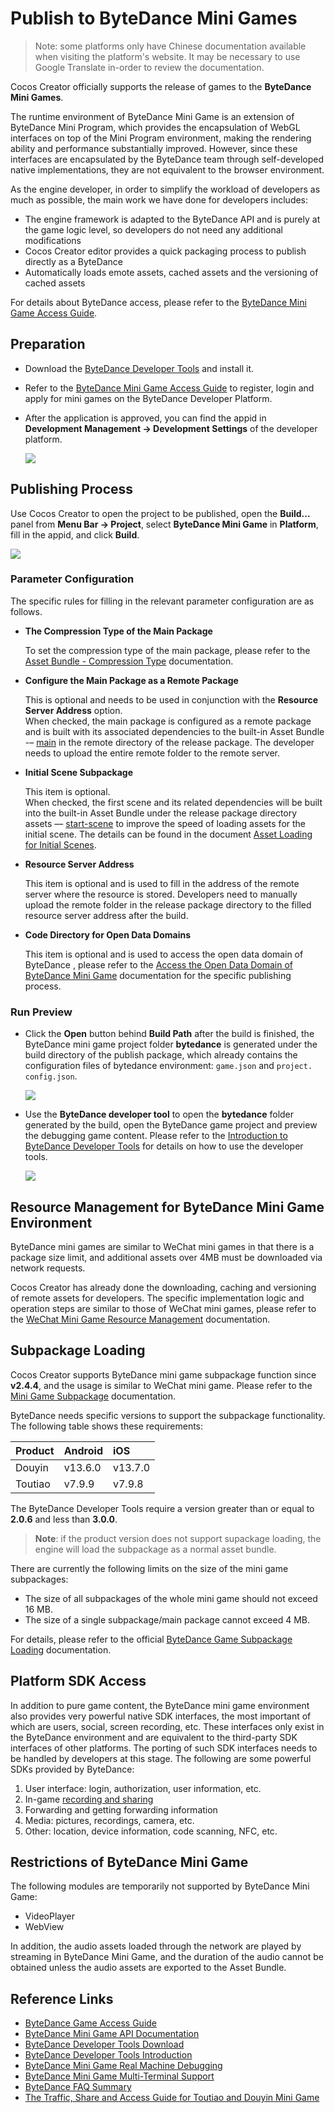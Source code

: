 # Publish to ByteDance Mini Games

> Note: some platforms only have Chinese documentation available when visiting the platform's website. It may be necessary to use Google Translate in-order to review the documentation.

Cocos Creator officially supports the release of games to the **ByteDance Mini Games**.

The runtime environment of ByteDance Mini Game is an extension of ByteDance Mini Program, which provides the encapsulation of WebGL interfaces on top of the Mini Program environment, making the rendering ability and performance substantially improved. However, since these interfaces are encapsulated by the ByteDance team through self-developed native implementations, they are not equivalent to the browser environment.

As the engine developer, in order to simplify the workload of developers as much as possible, the main work we have done for developers includes:

- The engine framework is adapted to the ByteDance API and is purely at the game logic level, so developers do not need any additional modifications
- Cocos Creator editor provides a quick packaging process to publish directly as a ByteDance 
- Automatically loads emote assets, cached assets and the versioning of cached assets

For details about ByteDance access, please refer to the [ByteDance Mini Game Access Guide](https://microapp.bytedance.com/docs/zh-CN/mini-game/introduction/plugin-reference/sign/).

## Preparation

- Download the [ByteDance Developer Tools](https://microapp.bytedance.com/docs/zh-CN/mini-game/develop/developer-instrument/developer-instrument-update-and-download) and install it.

- Refer to the [ByteDance Mini Game Access Guide](https://microapp.bytedance.com/docs/zh-CN/mini-game/introduction/plugin-reference/sign/) to register, login and apply for mini games on the ByteDance Developer Platform.

- After the application is approved, you can find the appid in **Development Management -> Development Settings** of the developer platform.

  ![](./publish-bytedancegame/appid.png)

## Publishing Process

Use Cocos Creator to open the project to be published, open the **Build...** panel from **Menu Bar -> Project**, select **ByteDance Mini Game** in **Platform**, fill in the appid, and click **Build**.

![](./publish-bytedancegame/build.png)

### Parameter Configuration

The specific rules for filling in the relevant parameter configuration are as follows.

- **The Compression Type of the Main Package**

  To set the compression type of the main package, please refer to the [Asset Bundle - Compression Type](../asset-manager/bundle.md#compression-type) documentation.

- **Configure the Main Package as a Remote Package**

  This is optional and needs to be used in conjunction with the **Resource Server Address** option. <br>
  When checked, the main package is configured as a remote package and is built with its associated dependencies to the built-in Asset Bundle -– [main](../asset-manager/bundle.md#the-built-in-asset-bundle) in the remote directory of the release package. The developer needs to upload the entire remote folder to the remote server.

- **Initial Scene Subpackage**

  This item is optional. <br>
  When checked, the first scene and its related dependencies will be built into the built-in Asset Bundle under the release package directory assets –– [start-scene](../asset-manager/bundle.md#the-built-in-asset-bundle) to improve the speed of loading assets for the initial scene. The details can be found in the document [Asset Loading for Initial Scenes](publish-wechatgame.md#speed-up-the-loading-of-the-start-scene).

- **Resource Server Address**

  This item is optional and is used to fill in the address of the remote server where the resource is stored. Developers need to manually upload the remote folder in the release package directory to the filled resource server address after the build.

- **Code Directory for Open Data Domains**

  This item is optional and is used to access the open data domain of ByteDance , please refer to the [Access the Open Data Domain of ByteDance Mini Game](publish-bytedance-sub-domain.md) documentation for the specific publishing process.

### Run Preview

- Click the **Open** button behind **Build Path** after the build is finished, the ByteDance mini game project folder **bytedance** is generated under the build directory of the publish package, which already contains the configuration files of bytedance  environment: `game.json` and `project. config.json`.

  ![](./publish-bytedancegame/package.png)

- Use the **ByteDance developer tool** to open the **bytedance** folder generated by the build, open the ByteDance game project and preview the debugging game content. Please refer to the [Introduction to ByteDance Developer Tools](https://microapp.bytedance.com/docs/zh-CN/mini-game/develop/developer-instrument/development-assistance/mini-app-developer-instrument) for details on how to use the developer tools.

  ![](./publish-bytedancegame/preview.png)

## Resource Management for ByteDance Mini Game Environment

ByteDance mini games are similar to WeChat mini games in that there is a package size limit, and additional assets over 4MB must be downloaded via network requests.

Cocos Creator has already done the downloading, caching and versioning of remote assets for developers. The specific implementation logic and operation steps are similar to those of WeChat mini games, please refer to the [WeChat Mini Game Resource Management](./publish-wechatgame.md#resource-management-for-the-wechat-mini-games) documentation.

## Subpackage Loading

Cocos Creator supports ByteDance mini game subpackage function since **v2.4.4**, and the usage is similar to WeChat mini game. Please refer to the [Mini Game Subpackage](./subpackage.md) documentation.

ByteDance needs specific versions to support the subpackage functionality. The following table shows these requirements:

| Product | Android | iOS |
| :-- | :--- | :--- |
| Douyin | v13.6.0 | v13.7.0 |
| Toutiao | v7.9.9 | v7.9.8 |

The ByteDance Developer Tools require a version greater than or equal to **2.0.6** and less than **3.0.0**.

> **Note**: if the product version does not support supackage loading, the engine will load the subpackage as a normal asset bundle.

There are currently the following limits on the size of the mini game subpackages:
- The size of all subpackages of the whole mini game should not exceed 16 MB.
- The size of a single subpackage/main package cannot exceed 4 MB.

For details, please refer to the official [ByteDance Game Subpackage Loading](https://microapp.bytedance.com/docs/zh-CN/mini-game/develop/framework/subpackages/introduction) documentation.

## Platform SDK Access

In addition to pure game content, the ByteDance mini game environment also provides very powerful native SDK interfaces, the most important of which are users, social, screen recording, etc. These interfaces only exist in the ByteDance environment and are equivalent to the third-party SDK interfaces of other platforms. The porting of such SDK interfaces needs to be handled by developers at this stage. The following are some powerful SDKs provided by ByteDance:

1. User interface: login, authorization, user information, etc.
2. In-game [recording and sharing](https://microapp.bytedance.com/docs/zh-CN/mini-game/introduction/function-access-guide/record-share)
3. Forwarding and getting forwarding information
4. Media: pictures, recordings, camera, etc.
5. Other: location, device information, code scanning, NFC, etc.

## Restrictions of ByteDance Mini Game

The following modules are temporarily not supported by ByteDance Mini Game:

- VideoPlayer
- WebView

In addition, the audio assets loaded through the network are played by streaming in ByteDance Mini Game, and the duration of the audio cannot be obtained unless the audio assets are exported to the Asset Bundle.

## Reference Links

- [ByteDance Game Access Guide](https://microapp.bytedance.com/docs/zh-CN/mini-game/introduction/plugin-reference/sign/)
- [ByteDance Mini Game API Documentation](https://microapp.bytedance.com/docs/zh-CN/mini-game/develop/api/mini-game/bytedance-mini-game)
- [ByteDance Developer Tools Download](https://microapp.bytedance.com/docs/zh-CN/mini-game/develop/developer-instrument/developer-instrument-update-and-download)
- [ByteDance Developer Tools Introduction](https://microapp.bytedance.com/docs/zh-CN/mini-game/develop/developer-instrument/development-assistance/mini-app-developer-instrument)
- [ByteDance Mini Game Real Machine Debugging](https://microapp.bytedance.com/docs/zh-CN/mini-game/develop/developer-instrument/development-assistance/real-machine-adjust)
- [ByteDance Mini Game Multi-Terminal Support](https://microapp.bytedance.com/docs/zh-CN/mini-game/develop/multi-server-support/using-restriction)
- [ByteDance FAQ Summary](https://forum.cocos.org/t/faq/97461)
- [The Traffic, Share and Access Guide for Toutiao and Douyin Mini Game](https://mp.weixin.qq.com/s/hgZPEJyy2gWgYacDAc82Jw)
